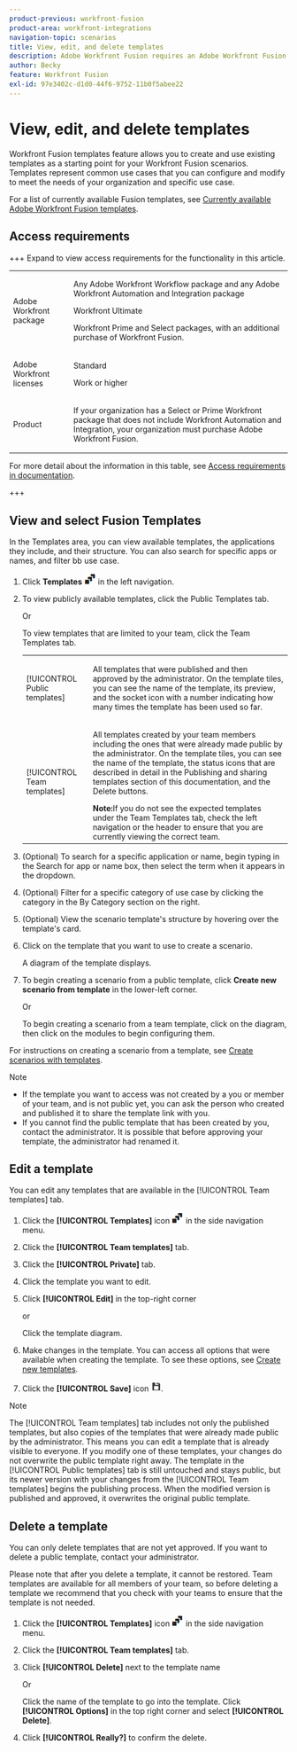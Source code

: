 ```yaml
---
product-previous: workfront-fusion
product-area: workfront-integrations
navigation-topic: scenarios
title: View, edit, and delete templates
description: Adobe Workfront Fusion requires an Adobe Workfront Fusion license in addition to an Adobe Workfront license.
author: Becky
feature: Workfront Fusion
exl-id: 97e3402c-d1d0-44f6-9752-11b0f5abee22
---
```

# View, edit, and delete templates

Workfront Fusion templates feature allows you to create and use existing templates as a starting point for your Workfront Fusion scenarios. Templates represent common use cases that you can configure and modify to meet the needs of your organization and specific use case.

For a list of currently available Fusion templates, see [Currently available Adobe Workfront Fusion templates](/help/workfront-fusion/create-and-manage-templates/currently-available-fusion-templates.md).

## Access requirements

+++ Expand to view access requirements for the functionality in this article.

<table style="table-layout:auto">
 <col> 
 <col> 
 <tbody> 
  <tr> 
   <td role="rowheader">Adobe Workfront package</td> 
   <td> <p>Any Adobe Workfront Workflow package and any Adobe Workfront Automation and Integration package</p><p>Workfront Ultimate</p><p>Workfront Prime and Select packages, with an additional purchase of Workfront Fusion.</p> </td> 
  </tr> 
  <tr data-mc-conditions=""> 
   <td role="rowheader">Adobe Workfront licenses</td> 
   <td> <p>Standard</p><p>Work or higher</p> </td> 
  </tr> 
  <tr> 
   <td role="rowheader">Product</td> 
   <td>
   <p>If your organization has a Select or Prime Workfront package that does not include Workfront Automation and Integration, your organization must purchase Adobe Workfront Fusion.</li></ul>
   </td> 
  </tr>
 </tbody> 
</table>

For more detail about the information in this table, see [Access requirements in documentation](/help/workfront-fusion/references/licenses-and-roles/access-level-requirements-in-documentation.md).

+++

## View and select Fusion Templates

In the Templates area, you can view available templates, the applications they include, and their structure. You can also search for specific apps or names, and filter bb use case.

1. Click **Templates** ![Template icon](assets/templates-icon.png) in the left navigation.
1. To view publicly available templates, click the Public Templates tab. 

   Or
   
   To view templates that are limited to your team, click the Team Templates tab.

   

   <table style="table-layout:auto"> 
    <col> 
    <col> 
    <tbody> 
     <tr> 
      <td role="rowheader">[!UICONTROL Public templates]</td> 
      <td> <p> All templates that were published and then approved by the administrator. On the template tiles, you can see the name of the template, its preview, and the socket icon with a number indicating how many times the template has been used so far.</p> </td> 
     </tr> 
     <tr> 
      <td role="rowheader">[!UICONTROL Team templates]</td> 
      <td> <p>All templates created by your team members including the ones that were already made public by the administrator. On the template tiles, you can see the name of the template, the status icons that are described in detail in the Publishing and sharing templates section of this documentation, and the Delete buttons.</p> <b>Note:</b>If you do not see the expected templates under the Team Templates tab, check the left navigation or the header to ensure that you are currently viewing the correct team.</td> 
     </tr> 
    </tbody> 
   </table>
1. (Optional) To search for a specific application or name, begin typing in the Search for app or name box, then select the term when it appears in the dropdown.
1. (Optional) Filter for a specific category of use case by clicking the category in the By Category section on the right.
1. (Optional) View the scenario template's structure by hovering over the template's card.
1. Click on the template that you want to use to create a scenario.
  
   A diagram of the template displays. 

1. To begin creating a scenario from a public template, click **Create new scenario from template** in the lower-left corner.

   Or


   To begin creating a scenario from a team template, click on the diagram, then click on the modules to begin configuring them.

For instructions on creating a scenario from a template, see [Create scenarios with templates](/help/workfront-fusion/create-and-manage-templates/create-scenarios-with-fusion-templates.md).



>[!NOTE]
>
>* If the template you want to access was not created by a you or member of your team, and is not public yet, you can ask the person who created and published it to share the template link with you.
>* If you cannot find the public template that has been created by you, contact the administrator. It is possible that before approving your template, the administrator had renamed it.

## Edit a template

You can edit any templates that are available in the [!UICONTROL Team templates] tab.

1. Click the **[!UICONTROL Templates]** icon ![Templates icon](assets/templates-icon.png) in the side navigation menu.
1. Click the **[!UICONTROL Team templates]** tab.
1. Click the **[!UICONTROL Private]** tab.
1. Click the template you want to edit.
1. Click **[!UICONTROL Edit]** in the top-right corner

   or

   Click the template diagram.

1. Make changes in the template. You can access all options that were available when creating the template. To see these options, see [Create new templates](/help/workfront-fusion/create-and-manage-templates/create-new-fusion-templates.md).
1. Click the **[!UICONTROL Save]** icon ![Save icon](assets/save-icon.png).

>[!NOTE]
>
>The [!UICONTROL Team templates] tab includes not only the published templates, but also copies of the templates that were already made public by the administrator. This means you can edit a template that is already visible to everyone. If you modify one of these templates, your changes do not overwrite the public template right away. The template in the [!UICONTROL Public templates] tab is still untouched and stays public, but its newer version with your changes from the [!UICONTROL Team templates] begins the publishing process. When the modified version is published and approved, it overwrites the original public template.

## Delete a template

You can only delete templates that are not yet approved. If you want to delete a public template, contact your administrator.

Please note that after you delete a template, it cannot be restored. Team templates are available for all members of your team, so before deleting a template we recommend that you check with your teams to ensure that the template is not needed.

1. Click the **[!UICONTROL Templates]** icon ![Templates icon](assets/templates-icon.png) in the side navigation menu.
1. Click the **[!UICONTROL Team templates]** tab.
1. Click **[!UICONTROL Delete]** next to the template name

   Or

   Click the name of the template to go into the template. Click **[!UICONTROL Options]** in the top right corner and select **[!UICONTROL Delete]**.

1. Click **[!UICONTROL Really?]** to confirm the delete.
